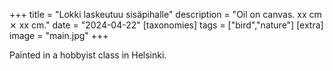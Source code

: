 +++
title = "Lokki laskeutuu sisäpihalle"
description = "Oil on canvas. xx cm ⨯ xx cm."
date = "2024-04-22"
[taxonomies]
tags = ["bird","nature"]
[extra]
image = "main.jpg"
+++

Painted in a hobbyist class in Helsinki.